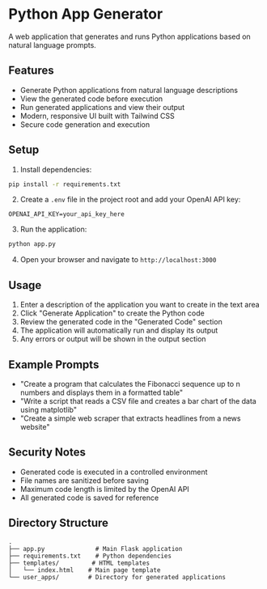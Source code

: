 # Python App Generator

A web application that generates and runs Python applications based on natural language prompts.

## Features

- Generate Python applications from natural language descriptions
- View the generated code before execution
- Run generated applications and view their output
- Modern, responsive UI built with Tailwind CSS
- Secure code generation and execution

## Setup

1. Install dependencies:
```bash
pip install -r requirements.txt
```

2. Create a `.env` file in the project root and add your OpenAI API key:
```
OPENAI_API_KEY=your_api_key_here
```

3. Run the application:
```bash
python app.py
```

4. Open your browser and navigate to `http://localhost:3000`

## Usage

1. Enter a description of the application you want to create in the text area
2. Click "Generate Application" to create the Python code
3. Review the generated code in the "Generated Code" section
4. The application will automatically run and display its output
5. Any errors or output will be shown in the output section

## Example Prompts

- "Create a program that calculates the Fibonacci sequence up to n numbers and displays them in a formatted table"
- "Write a script that reads a CSV file and creates a bar chart of the data using matplotlib"
- "Create a simple web scraper that extracts headlines from a news website"

## Security Notes

- Generated code is executed in a controlled environment
- File names are sanitized before saving
- Maximum code length is limited by the OpenAI API
- All generated code is saved for reference

## Directory Structure

```
.
├── app.py              # Main Flask application
├── requirements.txt    # Python dependencies
├── templates/         # HTML templates
│   └── index.html    # Main page template
└── user_apps/        # Directory for generated applications
``` 
